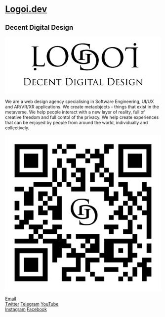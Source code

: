 # [Logoi.dev](https://logoi.dev)

## Decent Digital Design

![Logo](/images/banner.png)

We are a web design agency specialising in Software Engineering, UI/UX and AR/VR/XR applications.
We create metaobjects - things that exist in the metaverse.
We help people interact with a new layer of reality, full of creative freedom and full contol of the privacy.
We help create experiences that can be enjoyed by people from around the world, individually and collectively.

![QR logo](/images/qr.svg)

[Email](mailto:hi@logoi.dev)  
[Twitter](https://twitter.com/logoidev)
[Telegram](https://t.me/logoidev)
[YouTube](https://youtube.com/@logoidev)  
[Instagram](https://www.instagram.com/logoidev)
[Facebook](https://facebook.com/logoidev)
